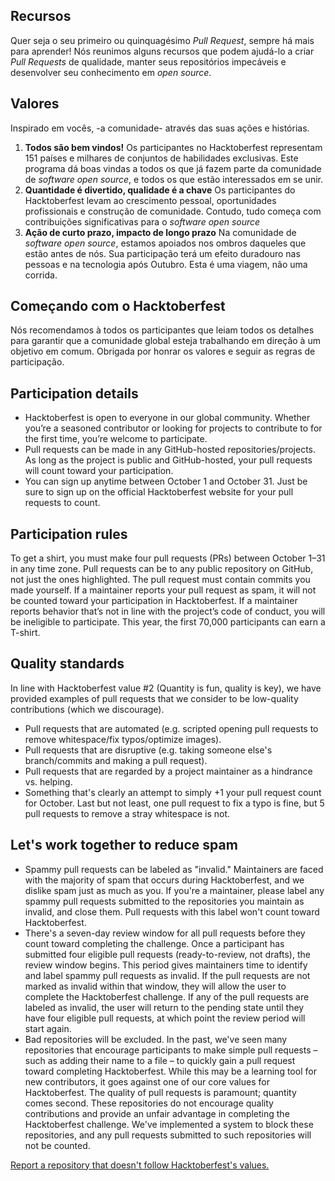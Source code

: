 ## Recursos

Quer seja o seu primeiro ou quinquagésimo *Pull Request*, sempre há mais para aprender! Nós reunimos alguns recursos que podem ajudá-lo a criar *Pull Requests* de qualidade, manter seus repositórios impecáveis e desenvolver seu conhecimento em *open source*.

## Valores

Inspirado em vocês, -a comunidade- através das suas ações e histórias.

1. **Todos são bem vindos!** Os participantes no Hacktoberfest representam 151 países e milhares de conjuntos de habilidades exclusivas. Este programa dá boas vindas a todos os que já fazem parte da comunidade de *software open source*, e todos os que estão interessados em se unir.
2. **Quantidade é divertido, qualidade é a chave** Os participantes do Hacktoberfest levam ao crescimento pessoal, oportunidades profissionais e construção de comunidade. Contudo, tudo começa com contribuições significativas para o *software open source*
3. **Ação de curto prazo, impacto de longo prazo** Na comunidade de *software open source*, estamos apoiados nos ombros daqueles que estão antes de nós. Sua participação terá um efeito duradouro nas pessoas e na tecnologia após Outubro. Esta é uma viagem, não uma corrida.

## Começando com o Hacktoberfest
Nós recomendamos à todos os participantes que leiam todos os detalhes para garantir que a comunidade global esteja trabalhando em direção à um objetivo em comum. Obrigada por honrar os valores e seguir as regras de participação.

## Participation details

- Hacktoberfest is open to everyone in our global community. Whether you’re a seasoned contributor or looking for projects to contribute to for the first time, you’re welcome to participate.
- Pull requests can be made in any GitHub-hosted repositories/projects. As long as the project is public and GitHub-hosted, your pull requests will count toward your participation.
- You can sign up anytime between October 1 and October 31. Just be sure to sign up on the official Hacktoberfest website for your pull requests to count.

## Participation rules

To get a shirt, you must make four pull requests (PRs) between October 1–31 in any time zone. Pull requests can be to any public repository on GitHub, not just the ones highlighted. The pull request must contain commits you made yourself. If a maintainer reports your pull request as spam, it will not be counted toward your participation in Hacktoberfest. If a maintainer reports behavior that’s not in line with the project’s code of conduct, you will be ineligible to participate. This year, the first 70,000 participants can earn a T-shirt.

## Quality standards

In line with Hacktoberfest value #2 (Quantity is fun, quality is key), we have provided examples of pull requests that we consider to be low-quality contributions (which we discourage).

- Pull requests that are automated (e.g. scripted opening pull requests to remove whitespace/fix typos/optimize images).
- Pull requests that are disruptive (e.g. taking someone else's branch/commits and making a pull request).
- Pull requests that are regarded by a project maintainer as a hindrance vs. helping.
- Something that's clearly an attempt to simply +1 your pull request count for October.
Last but not least, one pull request to fix a typo is fine, but 5 pull requests to remove a stray whitespace is not.

## Let's work together to reduce spam

- Spammy pull requests can be labeled as "invalid." Maintainers are faced with the majority of spam that occurs during Hacktoberfest, and we dislike spam just as much as you. If you're a maintainer, please label any spammy pull requests submitted to the repositories you maintain as invalid, and close them. Pull requests with this label won't count toward Hacktoberfest.
- There's a seven-day review window for all pull requests before they count toward completing the challenge. Once a participant has submitted four eligible pull requests (ready-to-review, not drafts), the review window begins. This period gives maintainers time to identify and label spammy pull requests as invalid. If the pull requests are not marked as invalid within that window, they will allow the user to complete the Hacktoberfest challenge. If any of the pull requests are labeled as invalid, the user will return to the pending state until they have four eligible pull requests, at which point the review period will start again.
- Bad repositories will be excluded. In the past, we've seen many repositories that encourage participants to make simple pull requests – such as adding their name to a file – to quickly gain a pull request toward completing Hacktoberfest. While this may be a learning tool for new contributors, it goes against one of our core values for Hacktoberfest. The quality of pull requests is paramount; quantity comes second. These repositories do not encourage quality contributions and provide an unfair advantage in completing the Hacktoberfest challenge. We've implemented a system to block these repositories, and any pull requests submitted to such repositories will not be counted. 

[Report a repository that doesn't follow Hacktoberfest's values.](https://hacktoberfest.digitalocean.com/report)